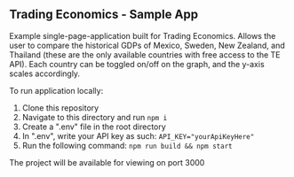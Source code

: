 ## Trading Economics - Sample App

Example single-page-application built for Trading Economics. Allows the user to compare the historical GDPs of Mexico, Sweden, New Zealand, and Thailand (these are the only available countries with free access to the TE API). Each country can be toggled on/off on the graph, and the y-axis scales accordingly.

To run application locally:
1. Clone this repository
2. Navigate to this directory and run `npm i`
3. Create a ".env" file in the root directory
4. In ".env", write your API key as such: `API_KEY="yourApiKeyHere"`
5. Run the following command: `npm run build && npm start`

The project will be available for viewing on port 3000
